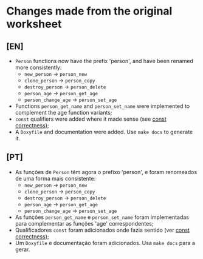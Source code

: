 # Changes made from the original worksheet

## [EN]
- `Person` functions now have the prefix 'person', and have been renamed more consistently:
    - `new_person` -> `person_new`
    - `clone_person` -> `person_copy`
    - `destroy_person` -> `person_delete`
    - `person_age` -> `person_get_age`
    - `person_change_age` -> `person_set_age`
- Functions `person_get_name` and `person_set_name` were implemented to complement the age function variants;
- `const` qualifiers were added where it made sense (see [const correctness](https://isocpp.org/wiki/faq/const-correctness));
- A `Doxyfile` and documentation were added. Use `make docs` to generate it.

## [PT]
- As funções de `Person` têm agora o prefixo 'person', e foram renomeados de uma forma mais consistente:
    - `new_person` -> `person_new`
    - `clone_person` -> `person_copy`
    - `destroy_person` -> `person_delete`
    - `person_age` -> `person_get_age`
    - `person_change_age` -> `person_set_age`
- As funções `person_get_name` e `person_set_name` foram implementadas para complementar as funções 'age' correspondentes;
- Qualificadores `const` foram adicionados onde fazia sentido (ver [const correctness](https://isocpp.org/wiki/faq/const-correctness));
- Um `Doxyfile` e documentação foram adicionados. Usa `make docs` para a gerar.
